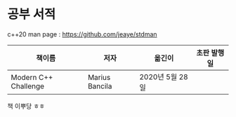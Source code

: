 # 공부 서적

c++20 man page : https://github.com/jeaye/stdman

| 책이름 | 저자 | 옮긴이 | 초판 발행일 |
|------|---|---|---|
| Modern C++ Challenge | Marius Bancila | 2020년 5월 28일 |

책 이뿌당 ㅎㅎ

